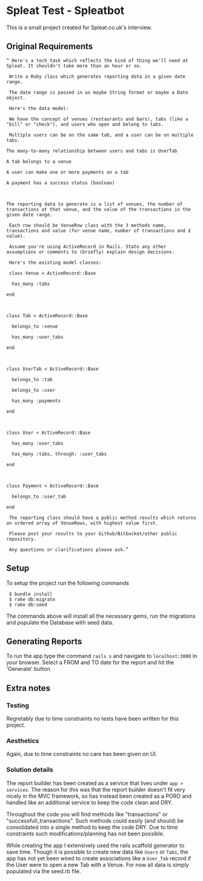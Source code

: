 # Spleat Test - Spleatbot

This is a small project created for Spleat.co.uk's interview.

## Original Requirements

```
“ Here's a tech task which reflects the kind of thing we'll need at Spleat. It shouldn't take more than an hour or so.

 Write a Ruby class which generates reporting data in a given date range.

 The date range is passed in as maybe String format or maybe a Date object.

 Here's the data model:

 We have the concept of venues (restaurants and bars), tabs (like a "bill" or "check"), and users who open and belong to tabs.

 Multiple users can be on the same tab, and a user can be on multiple tabs.

The many-to-many relationship between users and tabs is UserTab

A tab belongs to a venue

A user can make one or more payments on a tab

A payment has a success status (boolean)

 

The reporting data to generate is a list of venues, the number of transactions at that venue, and the value of the transactions in the given date range.

 Each row should be VenueRow class with the 3 methods name, transactions and value (for venue name, number of transactions and £ value).

 Assume you're using ActiveRecord in Rails. State any other assumptions or comments to (briefly) explain design decisions.

 Here's the existing model classes:

 class Venue < ActiveRecord::Base

  has_many :tabs

end

 

class Tab < ActiveRecord::Base

  belongs_to :venue

  has_many :user_tabs

end

 

class UserTab < ActiveRecord::Base

  belongs_to :tab

  belongs_to :user

  has_many :payments

end

 

class User < ActiveRecord::Base

  has_many :user_tabs

  has_many :tabs, through: :user_tabs

end

 

class Payment < ActiveRecord::Base

  belongs_to :user_tab

end

 The reporting class should have a public method results which returns an ordered array of VenueRows, with highest value first.

 Please post your results to your Github/Bitbucket/other public repository.

 Any questions or clarifications please ask.”

```


## Setup
To setup the project run the following commands

```
 $ bundle install
 $ rake db:migrate
 $ rake db:seed
```

The commands above will install all the necessary gems, run the migrations and populate the Database with seed data.


## Generating Reports
To run the app type the command `rails s` and navigate to `localhost:3000` in your browser.
Select a FROM and TO date for the report and hit the 'Generate' button.

## Extra notes

### Testing
Regretably due to time constraints no tests have been written for this project.

### Aesthetics
Again, due to time constraints no care has been given on UI.

### Solution details
The report builder has been created as a service that lives under `app > services`.
The reason for this was that the report builder doesn't fit very nicely in the MVC framework, so has instead been created as a PORO and handled like an additional service to keep the code clean and DRY.

Throughout the code you will find methods like "transactions" or "successfull_transactions". Such methods could easily (and should) be consolidated into a single method to keep the code DRY. Due to time constraints such modifications/planning has not been possible.

While creating the app I extensively used the rails scaffold generator to save time.
Though it is possible to create new data like `Users` or `Tabs`, the app has not yet been wired to create associations like a `User_Tab` record if the User were to open a new Tab with a Venue.
For now all data is simply populated via the seed.rb file.